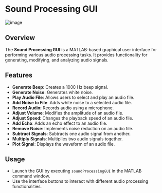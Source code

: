 # Sound Processing GUI
![image](https://github.com/user-attachments/assets/b98d6f82-ccca-4156-a511-85fb80c3aa83)

## Overview
The **Sound Processing GUI** is a MATLAB-based graphical user interface for performing various audio processing tasks. It provides functionality for generating, modifying, and analyzing audio signals.

## Features
- **Generate Beep**: Creates a 1000 Hz beep signal.
- **Generate Noise**: Generates white noise.
- **Play Audio File**: Allows users to select and play an audio file.
- **Add Noise to File**: Adds white noise to a selected audio file.
- **Record Audio**: Records audio using a microphone.
- **Adjust Volume**: Modifies the amplitude of an audio file.
- **Adjust Speed**: Changes the playback speed of an audio file.
- **Add Echo**: Adds an echo effect to an audio file.
- **Remove Noise**: Implements noise reduction on an audio file.
- **Subtract Signals**: Subtracts one audio signal from another.
- **Multiply Signals**: Multiplies two audio signals together.
- **Plot Signal**: Displays the waveform of an audio file.

## Usage
- Launch the GUI by executing `soundProcessingGUI` in the MATLAB command window.
- Use the interface buttons to interact with different audio processing functionalities.
